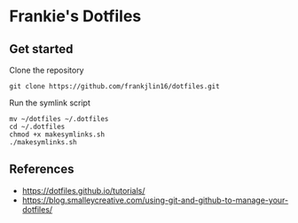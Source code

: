 # Frankie's Dotfiles

## Get started

Clone the repository

```shell
git clone https://github.com/frankjlin16/dotfiles.git
```

Run the symlink script

```shell
mv ~/dotfiles ~/.dotfiles
cd ~/.dotfiles
chmod +x makesymlinks.sh
./makesymlinks.sh
```

## References

- <https://dotfiles.github.io/tutorials/>
- <https://blog.smalleycreative.com/using-git-and-github-to-manage-your-dotfiles/>
